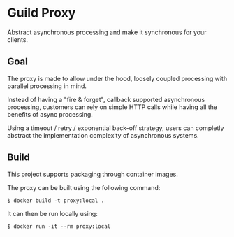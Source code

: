 # Guild Proxy

Abstract asynchronous processing and make it synchronous for your clients.

## Goal

The proxy is made to allow under the hood, loosely coupled processing with parallel processing in mind.

Instead of having a "fire & forget", callback supported asynchronous processing, customers can rely on simple HTTP calls while having all the benefits of async processing.

Using a timeout / retry / exponential back-off strategy, users can completly abstract the implementation complexity of asynchronous systems.

## Build

This project supports packaging through container images.

The proxy can be built using the following command:

```console
$ docker build -t proxy:local .
```

It can then be run locally using:
```console
$ docker run -it --rm proxy:local
```
